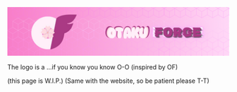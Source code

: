![welcometo OF](https://raw.githubusercontent.com/otakuforge/.github/refs/heads/main/profile/img/otakuforge.png)

The logo is a ...if you know you know O-O (inspired by OF)


(this page is W.I.P.) (Same with the website, so be patient please T-T)

